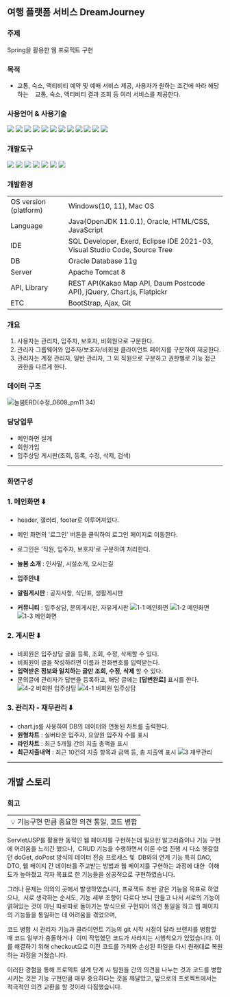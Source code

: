 ## 여행 플랫폼 서비스 DreamJourney
### 주제
Spring을 활용한 웹 프로젝트 구현

### 목적
- 교통, 숙소, 액티비티 예약 및 예매 서비스 제공, 사용자가 원하는 조건에 따라 해당하는
   교통, 숙소, 액티비티 결과 조회 등 여러 서비스를 제공한다.
  
### 사용언어 & 사용기술
<img src="https://img.shields.io/badge/Java-007396?style=flat&logo=Java&logoColor=white" />  <img src="https://img.shields.io/badge/HTML5-E34F26?style=flat&logo=HTML5&logoColor=white" />  <img src="https://img.shields.io/badge/CSS3-1572B6?style=flat&logo=CSS3&logoColor=white" />  <img src="https://img.shields.io/badge/JavaScript-F7DF1E?style=flat&logo=JavaScript&logoColor=black"/>
<img src="https://img.shields.io/badge/Oracle-F80000?style=flat&logo=oracle&logoColor=white"/>  <img src="https://img.shields.io/badge/jQuery-0769AD?style=flat&logo=jquery&logoColor=white"/>  <img src="https://img.shields.io/badge/Bootstrap-7952B3?style=flat&logo=bootstrap&logoColor=white"/>   <img src="https://img.shields.io/badge/Chart.js-FF6384?style=flat&logo=chart.js&logoColor=white"/> <img src="https://img.shields.io/badge/Ajax-green?style=flat&logo=jquery&logoColor=white"/>  <img src="https://img.shields.io/badge/FlatPickr-blue?style=flat&logo=flatpickr&logoColor=white"/> <img src="https://img.shields.io/badge/RESTfulApi-yellow?style=flat&logo=restfulapi&logoColor=white"/> <img src="https://img.shields.io/badge/spring-green?style=flat&logo=spring&logoColor=white"/>

### 개발도구
<img src="https://img.shields.io/badge/Eclipse IDE-2C2255?style=flat&logo=eclipseide&logoColor=white"/>  <img src="https://img.shields.io/badge/Visual Studio Code-007ACC?style=flat&logo=visualstudiocode&logoColor=white"/>  <img src="https://img.shields.io/badge/Apache Tomcat-F8DC75?style=flat&logo=apachetomcat&logoColor=white"/>  <img src="https://img.shields.io/badge/Sourcetree-0052CC?style=flat&logo=sourcetree&logoColor=white"/> <img src="https://img.shields.io/badge/Git-orange?style=flat&logo=git&logoColor=white"/> <img src="https://img.shields.io/badge/Github-navy?style=flat&logo=github&logoColor=white"/> <img src="https://img.shields.io/badge/Exerd-red?style=flat&logo=exerd&logoColor=white"/> 

### 개발환경
<table>
  <tr>
    <td>OS version (platform)</td>
    <td>Windows(10, 11), Mac OS</td>
  </tr>
  <tr>
    <td>Language</td>
    <td>Java(OpenJDK 11.0.1), Oracle, HTML/CSS, JavaScript</td>
  </tr>
  <tr>
    <td>IDE</td>
    <td>SQL Developer, Exerd, Eclipse IDE 2021-03, Visual Studio Code, Source Tree</td>
  </tr>
  <tr>
    <td>DB</td>
    <td>Oracle Database 11g</td>
  </tr>
  <tr>
    <td>Server</td>
    <td>Apache Tomcat 8</td>
  </tr>
  <tr>
    <td>API, Library</td>
    <td>REST API(Kakao Map API, Daum Postcode API), jQuery, Chart.js, Flatpickr</td>
  </tr>
  <tr>
    <td>ETC</td>
    <td>BootStrap, Ajax, Git</td>
  </tr>
</table>

### 개요
1. 사용자는 관리자, 입주자, 보호자, 비회원으로 구분한다.
2. 관리자 그룹웨어와 입주자/보호자/비회원 클라이언트 페이지를 구분하여 제공한다.
3. 관리자는 계정 관리자, 일반 관리자, 그 외 직원으로 구분하고 권한별로 기능 접근 권한을 다르게 한다.

### 데이터 구조
![늘봄ERD(수정_0608_pm11 34)](https://github.com/wanjinkim/NeulBom/assets/45139754/41332e30-940f-493e-88aa-6f82a7df1fc4)


### 담당업무
- 메인화면 설계
- 회원가입
- 입주상담 게시판(조회, 등록, 수정, 삭제, 검색) 
---
### 화면구성
### 1. 메인화면 ⬇️
- header, 갤러리, footer로 이루어져있다.
- 메인 화면의 '로그인' 버튼을 클릭하여 로그인 페이지로 이동한다.
- 로그인은 '직원, 입주자, 보호자'로 구분하여 처리한다.

- **늘봄 소개** : 인사말, 시설소개, 오시는길
- **입주안내**
- **알림게시판** : 공지사항, 식단표, 생활게시판
- **커뮤니티** : 입주상담, 문의게시판, 자유게시판
![1-1  메인화면](https://github.com/wanjinkim/NeulBom/assets/45139754/a71069e2-3d11-4417-b913-081e4ed2c776)
![1-2  메인화면](https://github.com/wanjinkim/NeulBom/assets/45139754/68a77a32-b4b2-4683-b84a-906945621606)
![1-3  메인화면](https://github.com/wanjinkim/NeulBom/assets/45139754/022e7cd0-9885-4565-a476-80d535215afe)


### 2. 게시판 ⬇️
- 비회원은 입주상담 글을 등록, 조회, 수정, 삭제할 수 있다. 
- 비회원이 글을 작성하려면 이름과 전화번호를 입력받는다.
- **입력받은 정보와 일치하는 글만 조회, 수정, 삭제** 할 수 있다.
- 문의글에 관리자가 답변을 등록하고, 해당 글에는 **[답변완료]** 표시를 한다.
![4-2  비회원 입주상담](https://github.com/wanjinkim/NeulBom/assets/45139754/e45c4ad4-09f8-46b3-8cd7-9a925777c9e5)
![4-1  비회원 입주상담](https://github.com/wanjinkim/NeulBom/assets/45139754/c8c803e1-ffcd-4f64-a073-77681fc77556)


### 3. 관리자 - 재무관리 ⬇️
- chart.js를 사용하여 DB의 데이터와 연동된 차트를 출력한다.
- **원형차트** : 실버타운 입주자, 요양원 입주자 수를 표시
- **라인차트** : 최근 5개월 간의 지출 총액을 표시
- **최근지출내역** : 최근 10건의 지출 항목과 금액 등, 총 지출액 표시 
![3  재무관리](https://github.com/0hsoyeop/TW-Library/assets/131536077/9fc98612-c5a1-4078-a735-4b691446c4b2)

---
## 개발 스토리
### 회고
<table>
    <tr>
        <td>💡 기능구현 만큼 중요한 의견 통일, 코드 병합</td>
    </tr>
</table>
Servlet/JSP를 활용한 동적인 웹 페이지를 구현하는데 필요한 알고리즘이나 기능 구현에 어려움을 느끼긴 했으나, 
CRUD 기능을 수행하면서 이론 수업 진행 시 다소 헷갈렸던 doGet, doPost 방식의 데이터 전송 프로세스 및 
DB와의 연계 기능 특히 DAO, DTO, 웹 페이지 간 데이터를 주고받는 방법과 웹 페이지를 구현하는 과정에 대한 
이해도가 높아졌고 각자 목표로 한 기능들을 성공적으로 구현하였습니다.

그러나 문제는 의외의 곳에서 발생하였습니다, 프로젝트 초반 같은 기능을 목표로 하였으나, 
서로 생각하는 순서도, 기능 세부 조항이 다르다 보니 만들고 나서 서로의 기능이 얽혀있는 것이 아닌
따로따로 돌아가는 방식으로 구현되어 의견 통일을 하고 웹 페이지의 기능들을 통일하는 데 어려움을 겪었으며,

코드 병합 시 관리자 기능과 클라이언트 기능의 git 시작 시점이 달라 브랜치를 병합할 때 코드 일부가 충돌하거나 
이미 작업했던 코드가 사라지는 시행착오가 있었습니다. 이를 해결하기 위해 checkout으로 이전 코드를 가져와
손상된 파일을 다시 원래대로 복원하는 과정을 거쳤습니다.

이러한 경험을 통해 프로젝트 설계 단계 시 팀원들 간의 의견을 나누는 것과 코드를 병합 시키는 것은 기능 구현만큼
매우 중요하다는 것을 깨달았고, 앞으로의 프로젝트에서는 적극적인 의견 교환을 할 것이라 다짐했습니다.
